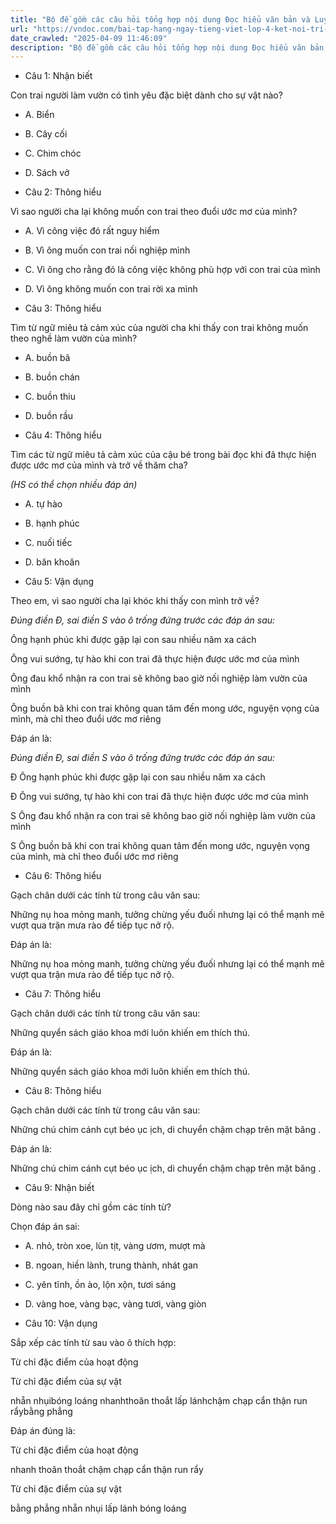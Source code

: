 ```yaml
---
title: "Bộ đề gồm các câu hỏi tổng hợp nội dung Đọc hiểu văn bản và Luyện từ và câu được học ở Tuần 14 trong chương trình Tiếng Việt lớp 4 Tập 1 Kết nối tri thức."
url: "https://vndoc.com/bai-tap-hang-ngay-tieng-viet-lop-4-ket-noi-tri-thuc-tuan-14-thu-4-332229"
date_crawled: "2025-04-09 11:46:09"
description: "Bộ đề gồm các câu hỏi tổng hợp nội dung Đọc hiểu văn bản và Luyện từ và câu được học ở Tuần 14 trong chương trình Tiếng Việt lớp 4 Tập 1 Kết nối tri thức."
---
```


* Câu 1:  Nhận biết

Con trai người làm vườn có tình yêu đặc biệt dành cho sự vật nào?

  * A. Biển 
  * B. Cây cối 
  * C. Chim chóc 
  * D. Sách vở 



* Câu 2:  Thông hiểu

Vì sao người cha lại không muốn con trai theo đuổi ước mơ của mình?

  * A. Vì công việc đó rất nguy hiểm 
  * B. Vì ông muốn con trai nối nghiệp mình 
  * C. Vì ông cho rằng đó là công việc không phù hợp với con trai của mình 
  * D. Vì ông không muốn con trai rời xa mình 



* Câu 3:  Thông hiểu

Tìm từ ngữ miêu tả cảm xúc của người cha khi thấy con trai không muốn theo nghề làm vườn của mình?

  * A. buồn bã 
  * B. buồn chán 
  * C. buồn thiu 
  * D. buồn rầu 



* Câu 4:  Thông hiểu

Tìm các từ ngữ miêu tả cảm xúc của cậu bé trong bài đọc khi đã thực hiện được ước mơ của mình và trở về thăm cha?

_(HS có thể chọn nhiều đáp án)_

  * A. tự hào 
  * B. hạnh phúc 
  * C. nuối tiếc 
  * D. băn khoăn 



* Câu 5:  Vận dụng

Theo em, vì sao người cha lại khóc khi thấy con mình trở về?

_Đúng điền Đ, sai điền S vào ô trống đứng trước các đáp án sau:_

Ông hạnh phúc khi được gặp lại con sau nhiều năm xa cách

Ông vui sướng, tự hào khi con trai đã thực hiện được ước mơ của mình

Ông đau khổ nhận ra con trai sẽ không bao giờ nối nghiệp làm vườn của mình

Ông buồn bã khi con trai không quan tâm đến mong ước, nguyện vọng của mình, mà chỉ theo đuổi ước mơ riêng

Đáp án là:

_Đúng điền Đ, sai điền S vào ô trống đứng trước các đáp án sau:_

Đ Ông hạnh phúc khi được gặp lại con sau nhiều năm xa cách

Đ Ông vui sướng, tự hào khi con trai đã thực hiện được ước mơ của mình

S Ông đau khổ nhận ra con trai sẽ không bao giờ nối nghiệp làm vườn của mình

S Ông buồn bã khi con trai không quan tâm đến mong ước, nguyện vọng của mình, mà chỉ theo đuổi ước mơ riêng

* Câu 6:  Thông hiểu

Gạch chân dưới các tính từ trong câu văn sau:

Những nụ hoa mỏng manh, tưởng chừng yếu đuối nhưng lại có thể mạnh mẽ vượt qua trận mưa rào để tiếp tục nở rộ.

Đáp án là:

Những nụ hoa mỏng manh, tưởng chừng yếu đuối nhưng lại có thể mạnh mẽ vượt qua trận mưa rào để tiếp tục nở rộ.

* Câu 7:  Thông hiểu

Gạch chân dưới các tính từ trong câu văn sau:

Những quyển sách giáo khoa mới luôn khiến em thích thú.

Đáp án là:

Những quyển sách giáo khoa mới luôn khiến em thích thú.

* Câu 8:  Thông hiểu

Gạch chân dưới các tính từ trong câu văn sau:

Những chú chim cánh cụt béo ục ịch, di chuyển chậm chạp trên mặt băng .

Đáp án là:

Những chú chim cánh cụt béo ục ịch, di chuyển chậm chạp trên mặt băng .

* Câu 9:  Nhận biết

Dòng nào sau đây chỉ gồm các tính từ?

Chọn đáp án sai:

  * A. nhỏ, tròn xoe, lùn tịt, vàng ươm, mượt mà 
  * B. ngoan, hiền lành, trung thành, nhát gan 
  * C. yên tĩnh, ồn ào, lộn xộn, tươi sáng 
  * D. vàng hoe, vàng bạc, vàng tươi, vàng giòn 



* Câu 10:  Vận dụng

Sắp xếp các tính từ sau vào ô thích hợp:

Từ chỉ đặc điểm của hoạt động

Từ chỉ đặc điểm của sự vật

nhẵn nhụibóng loáng nhanhthoăn thoắt lấp lánhchậm chạp cẩn thận run rẩybằng phẳng

Đáp án đúng là:

Từ chỉ đặc điểm của hoạt động

nhanh thoăn thoắt chậm chạp cẩn thận run rẩy

Từ chỉ đặc điểm của sự vật

bằng phẳng nhẵn nhụi lấp lánh bóng loáng
